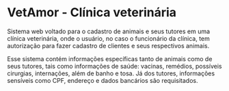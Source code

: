 # VetAmor - Clínica veterinária

Sistema web voltado para o cadastro de animais e seus tutores em uma clínica veterinária, onde o usuário, no caso o 
funcionário da clínica, tem autorização para fazer cadastro de clientes e seus respectivos animais. 

Esse sistema contém informações específicas tanto de animais como de seus tutores, tais 
como informações de saúde: vacinas, remédios, possíveis cirurgias, internações, além de banho e tosa. 
Já dos tutores, informações sensíveis como CPF, endereço e dados bancários são requisitados.

